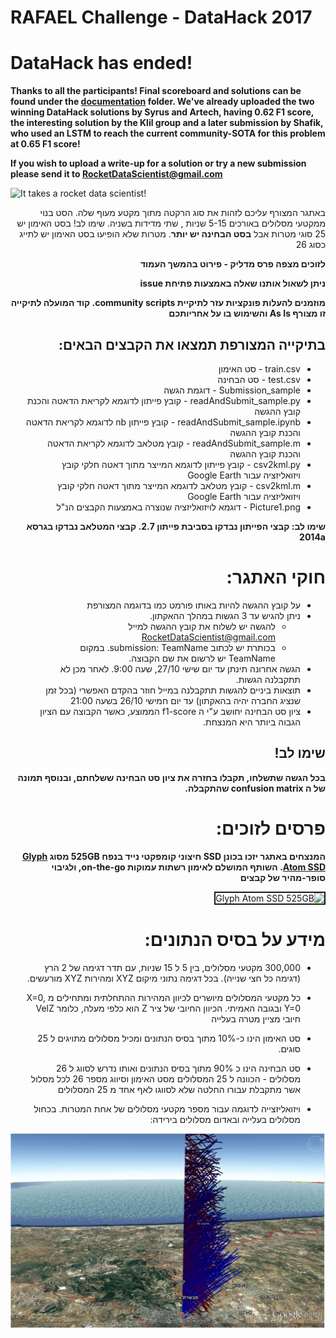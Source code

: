 # RAFAEL Challenge - DataHack 2017 



# DataHack has ended!

**Thanks to all the participants! Final scoreboard and solutions can be found under the [documentation](documentation/readme.md) folder. We've already uploaded the two winning DataHack solutions by Syrus and Artech, having 0.62 F1 score, the interesting solution by the Klil group and a later submission by Shafik, who used an LSTM to reach the current community-SOTA for this problem at 0.65 F1 score!**

**If you wish to upload a write-up for a solution or try a new submission please send it to RocketDataScientist@gmail.com**

![It takes a rocket data scientist!](https://github.com/RocketDataScientist/DataHack-2017/blob/master/logo.jpg "It takes a rocket data scientist!")

<div dir="rtl">

באתגר המצורף עליכם לזהות את סוג הרקטה מתוך מקטע מעוף שלה. 
הסט בנוי ממקטעי מסלולים באורכים 5-15 שניות , שתי מדידות בשניה.
שימו לב! בסט האימון יש 25 סוגי מטרות אבל **בסט הבחינה יש יותר**. מטרות שלא הופיעו בסט האימון יש לתייג כסוג 26

**לזוכים מצפה פרס מדליק - פירוט בהמשך העמוד**

**ניתן לשאול אותנו שאלה באמצעות פתיחת issue**

**מוזמנים להעלות פונקציות עזר לתיקיית community scripts. קוד המועלה לתיקייה זו מצורף As Is והשימוש בו על אחריותכם**

## בתיקייה המצורפת תמצאו את הקבצים הבאים:

* train.csv - סט האימון
* test.csv - סט הבחינה
* Submission_sample - דוגמת הגשה
* readAndSubmit_sample.py - קובץ פייתון לדוגמא לקריאת הדאטה והכנת קובץ ההגשה
* readAndSubmit_sample.ipynb - קובץ פייתון nb לדוגמא לקריאת הדאטה והכנת קובץ ההגשה
* readAndSubmit_sample.m - קובץ מטלאב לדוגמא לקריאת הדאטה והכנת קובץ ההגשה
* csv2kml.py - קובץ פייתון לדוגמא המייצר מתוך דאטה חלקי קובץ ויזואליזציה עבור Google Earth
* csv2kml.m - קובץ מטלאב לדוגמא המייצר מתוך דאטה חלקי קובץ ויזואליזציה עבור Google Earth
* Picture1.png - דוגמא לויזואליזציה שנוצרה באמצעות הקבצים הנ"ל

**שימו לב: קבצי הפייתון נבדקו בסביבת פייתון 2.7. קבצי המטלאב נבדקו בגרסא 2014a**

# חוקי האתגר:

* על קובץ ההגשה להיות באותו פורמט כמו בדוגמה המצורפת
* ניתן להגיש עד 3 הגשות במהלך ההאקתון.
  * להגשה יש לשלוח את קובץ ההגשה למייל RocketDataScientist@gmail.com
  * בכותרת יש לכתוב submission: TeamName. במקום TeamName יש לרשום את שם הקבוצה.
* הגשה אחרונה תינתן עד יום שישי 27/10, שעה 9:00. לאחר מכן לא תתקבלנה הגשות.
* תוצאות ביניים להגשות תתקבלנה במייל חוזר בהקדם האפשרי (בכל זמן שנציג החברה יהיה בהאקתון) עד יום חמישי 26/10 בשעה 21:00
* ציון סט הבחינה יחושב ע"י ה f1-score הממוצע, כאשר הקבוצה עם הציון הגבוה ביותר היא המנצחת.

## שימו לב!
**בכל הגשה שתשלחו, תקבלו בחזרה את ציון סט הבחינה ששלחתם, ובנוסף תמונה של ה confusion matrix שהתקבלה.**


# פרסים לזוכים:
**המנצחים באתגר יזכו בכונן SSD חיצוני קומפקטי נייד בנפח 525GB מסוג [Glyph Atom SSD](https://www.cnet.com/products/glyph-atom-ssd/review/). השותף המושלם לאימון רשתות עמוקות on-the-go, ולגיבוי סופר-מהיר של קבצים**

<img src="https://www.nettbee.com/Uploads/images/Nuevos/SKU473375-3.jpeg" alt="Glyph Atom SSD 525GB" height="300" width="450" border="2" align="center" > 

# מידע על בסיס הנתונים:

* 300,000 מקטעי מסלולים, בין 5 ל 15 שניות, עם תדר דגימה של 2 הרץ (דגימה כל חצי שנייה).
בכל דגימה נתוני מיקום XYZ ומהירות XYZ מורעשים.
* כל מקטעי המסלולים מיושרים לכיוון המהירות ההתחלתית ומתחילים מ X=0, Y=0 ובגובה האמיתי. הכיוון החיובי של ציר Z הוא כלפי מעלה, כלומר VelZ חיובי מציין מטרה בעלייה
* סט האימון הינו כ-10% מתוך בסיס הנתונים ומכיל מסלולים מתויגים ל 25 סוגים.
* סט הבחינה הינו כ 90% מתוך בסיס הנתונים ואותו נדרש לסווג ל 26 מסלולים - הכוונה ל 25 המסלולים מסט האימון וסיווג מספר 26 לכל מסלול אשר מתקבלת עבורו החלטה שלא לסווגו לאף אחד מ 25 המסלולים 


* ויזואליזצייה לדוגמה עבור מספר מקטעי מסלולים של אחת המטרות. בכחול מסלולים בעלייה ובאדום מסלולים בירידה:

</div>

![visualization](/visualiztion/Picture1.png)


